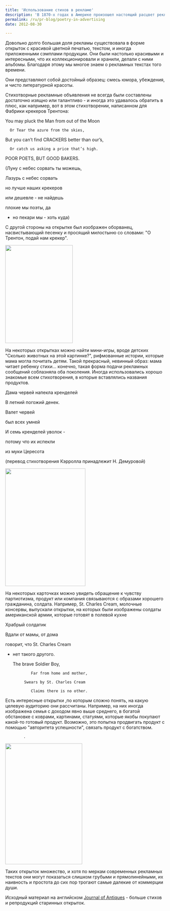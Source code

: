 ```yaml
---
title: 'Использование стихов в рекламе'
description: 'В 1870-х годах в Америке произошел настоящий расцвет рекламы. Почти одновременно все вдруг заинтересовались тем, как можно убедить купить свой товар, какие есть стратегии продаж.'
permalink: /ru/pr-blog/poetry-in-advertising
date: 2012-08-30

---
```


Довольно долго большая доля рекламы существовала в форме открыток с красивой цветной печатью, текстом, и иногда приложенными сэмплами продукции. Они были настолько красивыми и интересными, что их коллекционировали и хранили, делали с ними альбомы.  Благодаря этому мы многое знаем  о рекламных текстах того времени.

Они представляют собой достойный образец: смесь юмора, убеждения, и чисто литературной красоты.

Стихотворные рекламные объявления не всегда были составлены достаточно изящно или талантливо - и иногда это удавалось обратить в плюс, как например, вот в этом стихотворении, написанном для Фабрики крекеров Трентона:

You may pluck the Man from out of the Moon

      Or Tear the azure from the skies,

But you can’t find CRACKERS better than our’s,

      Or catch us asking a price that’s high.

POOR POETS, BUT GOOD BAKERS.

(Луну с небес сорвать ты можешь,

Лазурь с небес сорвать

но лучше наших крекеров

или дешевле - не найдешь

плохие мы поэты, да

- но пекари мы - хоть куда)

С другой стороны на открытке был изображен оборванец, насвистывающий песенку и просящий милостыню со словами: "О Трентон, подай нам крекер".

<img src="{{ site.assets }}/upload/Journal28Staplercracker1.jpg" alt="" class="post__img" width="213" height="309">

На некоторых открытках можно найти мини-игры, вроде детских "Сколько животных на этой картинке?", рифмованные истории, которые мама могла почитать детям. Такой прекрасный, невинный образ: мама читает ребенку стихи... конечно, такая форма подачи рекламных сообщений соблазняла оба поколения. Иногда использовались хорошо знакомые всем стихотворения, в которые вставлялись названия продуктов.

Дама червей напекла кренделей

В летний погожий денек.

Валет червей

был всех умней

И семь кренделей уволок -

потому что их испекли

из муки Цересота

 (перевод стихотворения Кэрролла принадлежит Н. Демуровой)

<img src="{{ site.assets }}/upload/Journal28ceresota2.jpg" alt="" class="post__img" width="253" height="371">

На некоторых карточках можно увидеть обращение к чувству партиотизма, продукт или компания связываются с образами хорошего гражданина, солдата. Например, St. Charles Cream, молочные консервы, выпускали открытки, на которых были изображены солдаты американской армии, которые готовят в полевой кухне

Храбрый солдатик

Вдали от мамы, от дома

говорит, что St. Charles Cream

 - нет такого другого.

    The brave Soldier Boy,

               Far from home and mother,

            Swears by St. Charles Cream

               Claims there is no other.

Есть  интересные открытки ,по которым сложно понять, на какую целевую аудиторию они рассчитаны. Например, на них иногда изображена семья с доходом явно выше среднего, в богатой обстановке с коврами, картинами, статуями, которые якобы покупают какой-то готовый продукт. Возможно, это попытка продвигать продукт с помощью "авторитета успешности", связать продукт с богатством.

            .

<img src="{{ site.assets }}/upload/Journal28HIres7.jpg" alt="" class="post__img" width="243" height="381">

Таких открыток множество, и хотя по меркам современных рекламных текстов они могут показаться слишком грубыми и прямолинейными, их наивность и простота до сих пор трогают самые далекие от коммерции души.

Исходный материал на английском <a href="http://www.journalofantiques.com/July02/hearthjuly02.htm">Journal of Antiques</a> - больше стихов и репродукций старинных открыток.


